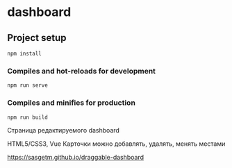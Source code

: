 # dashboard

## Project setup
```
npm install
```

### Compiles and hot-reloads for development
```
npm run serve
```

### Compiles and minifies for production
```
npm run build
```

Cтраница редактируемого dashboard

HTML5/CSS3, Vue
Карточки можно добавлять, удалять, менять местами

https://sasgetm.github.io/draggable-dashboard